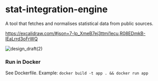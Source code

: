 # stat-integration-engine

A tool that fetches and normalises statistical data from public sources.

https://excalidraw.com/#json=7-lp_XmeB7ej3ttmi1ecu,R08EDmkB-lEaLrrd3oFrWQ

![design_draft(2)](https://github.com/gusan735/stat-integration-engine/assets/38020265/5c31ac99-1884-4434-b29a-a1bacc7ace29)

### Run in Docker
See Dockerfile. Example: 
`docker build -t app . && docker run app`


